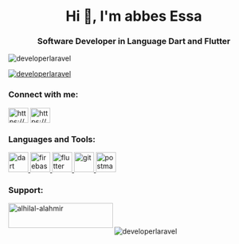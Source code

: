 <h1 align="center">Hi 👋, I'm abbes Essa</h1>
<h3 align="center">Software Developer in Language Dart and Flutter</h3>

<p align="left"> <img src="https://komarev.com/ghpvc/?username=developerlaravel&label=Profile%20views&color=0e75b6&style=flat" alt="developerlaravel" /> </p>

<p align="left"> <a href="https://github.com/ryo-ma/github-profile-trophy"><img src="https://github-profile-trophy.vercel.app/?username=developerlaravel" alt="developerlaravel" /></a> </p>

<h3 align="left">Connect with me:</h3>
<p align="left">
<a href="https://fb.com/https://www.facebook.com/basbwhlyqh/" target="blank"><img align="center" src="https://raw.githubusercontent.com/rahuldkjain/github-profile-readme-generator/master/src/images/icons/Social/facebook.svg" alt="https://www.facebook.com/basbwhlyqh/" height="30" width="40" /></a>
<a href="https://www.youtube.com/c/https://www.youtube.com/channel/ucq1tvwcli2vfxwo6d_mmtyg" target="blank"><img align="center" src="https://raw.githubusercontent.com/rahuldkjain/github-profile-readme-generator/master/src/images/icons/Social/youtube.svg" alt="https://www.youtube.com/channel/ucq1tvwcli2vfxwo6d_mmtyg" height="30" width="40" /></a>
</p>

<h3 align="left">Languages and Tools:</h3>
<p align="left"> <a href="https://dart.dev" target="_blank" rel="noreferrer"> <img src="https://www.vectorlogo.zone/logos/dartlang/dartlang-icon.svg" alt="dart" width="40" height="40"/> </a> <a href="https://firebase.google.com/" target="_blank" rel="noreferrer"> <img src="https://www.vectorlogo.zone/logos/firebase/firebase-icon.svg" alt="firebase" width="40" height="40"/> </a> <a href="https://flutter.dev" target="_blank" rel="noreferrer"> <img src="https://www.vectorlogo.zone/logos/flutterio/flutterio-icon.svg" alt="flutter" width="40" height="40"/> </a> <a href="https://git-scm.com/" target="_blank" rel="noreferrer"> <img src="https://www.vectorlogo.zone/logos/git-scm/git-scm-icon.svg" alt="git" width="40" height="40"/> </a> <a href="https://postman.com" target="_blank" rel="noreferrer"> <img src="https://www.vectorlogo.zone/logos/getpostman/getpostman-icon.svg" alt="postman" width="40" height="40"/> </a> </p>

<h3 align="left">Support:</h3>
<p><a href="https://www.buymeacoffee.com/alhilal-alahmir"> <img align="left" src="https://cdn.buymeacoffee.com/buttons/v2/default-yellow.png" height="50" width="210" alt="alhilal-alahmir" /></a></p><br><br>

<p><img align="center" src="https://github-readme-stats.vercel.app/api/top-langs?username=developerlaravel&show_icons=true&locale=en&layout=compact" alt="developerlaravel" /></p>
